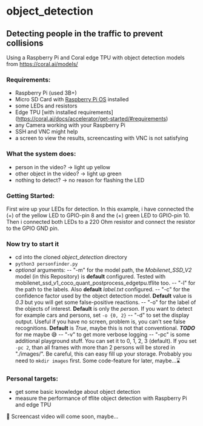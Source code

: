 # object_detection
## Detecting people in the traffic to prevent collisions

Using a Raspberry Pi and Coral edge TPU with object detection models from https://coral.ai/models/

### Requirements:
- Raspberry Pi (used 3B+)
- Micro SD Card with [Raspberry Pi OS](https://www.raspberrypi.org/downloads/) installed
- some LEDs and resistors
- Edge TPU [with installed requirements] (https://coral.ai/docs/accelerator/get-started/#requirements)
- any Camera working with your Raspberry Pi
- SSH and VNC might help
- a screen to view the results, screencasting with VNC is not satisfying

### What the system does:
- person in the video? -> light up yellow
- other object in the video? -> light up green
- nothing to detect? -> no reason for flashing the LED

### Getting Started:
First wire up your LEDs for detection. In this example, i have connected the (+) of the yellow LED to GPIO-pin 8 and the (+) green LED to GPIO-pin 10. Then i connected both LEDs to a 220 Ohm resistor and connect the resistor to the GPIO GND pin.

### Now try to start it
- cd into the cloned *object_detection* directory
- `python3 personfinder.py`
- *optional* arguments:
-- "-m" for the model path, the *Mobilenet_SSD_V2* model (in this Repository) is **default** configured. Tested with mobilenet_ssd_v1_coco_quant_postprocess_edgetpu.tflite too.
-- "-l" for the path to the labels. Also **default** *label.txt* configured.
-- "-c" for the confidence factor used by the object detection model. **Default** value is *0.3* but you will get some false-positive reactions.
-- "-o" for the label of the objects of interest. **Default** is only the *person*. If you want to detect for example cars and persons, set `-o {0, 2}`
-- "-d" to set the display output. Useful if you have no screen, problem is, you can't see false recognitions. **Default** is *True*, maybe this is not that conventional. _**TODO**_ for me maybe :sweat_smile:
-- "-v" to get more verbose logging
-- "-pc" is some additional playground stuff. You can set it to 0, 1, 2, 3 (default). If you set `-pc 2`, than all frames with more than 2 persons will be stored in "./images/". Be careful, this can easy fill up your storage. Probably you need to `mkdir images` first. Some code-feature for later, maybe...:hourglass:	

### Personal targets:
- get some basic knowledge about object detection
- measure the performance of tflite object detection with Raspberry Pi and edge TPU


:movie_camera: Screencast video will come soon, maybe...
